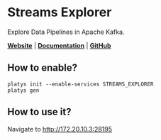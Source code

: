 # Streams Explorer

Explore Data Pipelines in Apache Kafka. 

**[Website](https://github.com/bakdata/streams-explorer#streams-explorer)** | **[Documentation](https://github.com/bakdata/streams-explorer#streams-explorer)** | **[GitHub](https://github.com/bakdata/streams-explorer)**

## How to enable?

```
platys init --enable-services STREAMS_EXPLORER
platys gen
```

## How to use it?

Navigate to <http://172.20.10.3:28195>